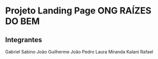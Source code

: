 # Projeto Landing Page ONG RAÍZES DO BEM
## Integrantes
Gabriel Sabino
João Guilherme 
João Pedro
Laura Miranda 
Kalani Rafael
